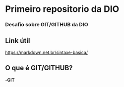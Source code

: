 # Primeiro repositorio da DIO

### Desafio sobre GIT/GITHUB da DIO


## Link útil

https://markdown.net.br/sintaxe-basica/


## O que é GIT/GITHUB?

-**GIT**


